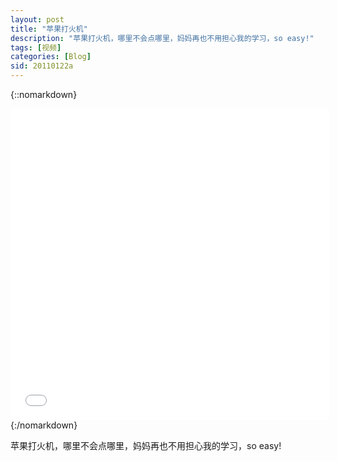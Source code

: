 ```yaml
---
layout: post
title: "苹果打火机"
description: "苹果打火机，哪里不会点哪里，妈妈再也不用担心我的学习，so easy!"
tags: [视频]
categories: [Blog]
sid: 20110122a
---
```


{::nomarkdown}
<iframe height=498 width=510 src='//player.youku.com/embed/XMjM4ODQ1NzA0' frameborder=0 'allowfullscreen'></iframe>
{:/nomarkdown}

苹果打火机，哪里不会点哪里，妈妈再也不用担心我的学习，so easy!